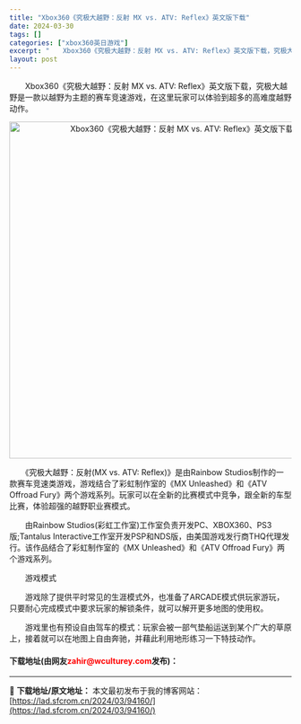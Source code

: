 ```yaml
---
title: "Xbox360《究极大越野：反射 MX vs. ATV: Reflex》英文版下载"
date: 2024-03-30
tags: []
categories: ["xbox360英日游戏"]
excerpt: "　　Xbox360《究极大越野：反射 MX vs. ATV: Reflex》英文版下载，究极大越野是一款以越野为主题的赛车竞速游戏，在这里玩家可以体验到超多的高难度越野动作。 　　《究极大越野：反射(MX vs. ATV: Reflex)》是由Rainbow Studios制作的一款赛车竞速类游戏，&hellip;"
layout: post
---
```


 <p>　　Xbox360《究极大越野：反射 MX vs. ATV: Reflex》英文版下载，究极大越野是一款以越野为主题的赛车竞速游戏，在这里玩家可以体验到超多的高难度越野动作。</p> <p align="center"><img align="" border="0" src="https://lad.sfcrom.cn/wp-content/uploads/2024/03/20240330_6607d2ea517d2.webp" width="600" alt="Xbox360《究极大越野：反射 MX vs. ATV: Reflex》英文版下载" /></p> <p>　　《究极大越野：反射(MX vs. ATV: Reflex)》是由Rainbow Studios制作的一款赛车竞速类游戏，游戏结合了彩虹制作室的《MX Unleashed》和《ATV Offroad Fury》两个游戏系列。玩家可以在全新的比赛模式中竞争，跟全新的车型比赛，体验超强的越野职业赛模式。</p> <p>　　由Rainbow Studios(彩虹工作室)工作室负责开发PC、XBOX360、PS3版;Tantalus Interactive工作室开发PSP和NDS版，由美国游戏发行商THQ代理发行。该作品结合了彩虹制作室的《MX Unleashed》和《ATV Offroad Fury》两个游戏系列。</p> <p>　　游戏模式</p> <p>　　游戏除了提供平时常见的生涯模式外，也准备了ARCADE模式供玩家游玩，只要耐心完成模式中要求玩家的解锁条件，就可以解开更多地图的使用权。</p> <p>　　游戏里也有预设自由驾车的模式：玩家会被一部气垫船运送到某个广大的草原上，接着就可以在地图上自由奔驰，并藉此利用地形练习一下特技动作。</p> <p><h4>下载地址(由网友<font color="red">zahir@wculturey.com</font>发布)：</h4></p> 

---
📖 **下载地址/原文地址：** 本文最初发布于我的博客网站：[https://lad.sfcrom.cn/2024/03/94160/](https://lad.sfcrom.cn/2024/03/94160/)
